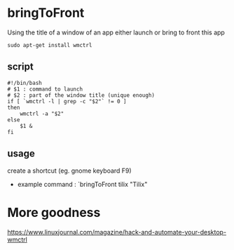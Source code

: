# bringToFront

Using the title of a window of an app either launch or bring to front this app

```
sudo apt-get install wmctrl
```

## script

```
#!/bin/bash
# $1 : command to launch
# $2 : part of the window title (unique enough)
if [ `wmctrl -l | grep -c "$2"` != 0 ] 
then
    wmctrl -a "$2"
else
    $1 &
fi
```

## usage

create a shortcut (eg. gnome keyboard F9)

- example command : `bringToFront tilix "Tilix"

# More goodness

https://www.linuxjournal.com/magazine/hack-and-automate-your-desktop-wmctrl
